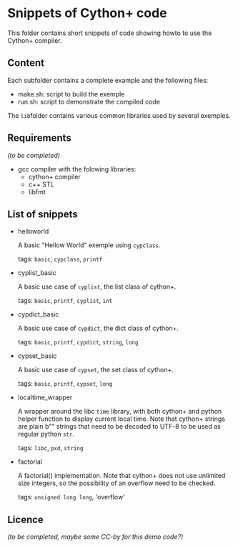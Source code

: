 # Snippets of Cython+ code

This folder contains short snippets of code showing howto to use the Cython+ compiler.


## Content

Each subfolder contains a complete example and the following files:

- make.sh: script to build the exemple
- run.sh: script to demonstrate the compiled code

The `lib`folder contains various common libraries used by several exemples.


## Requirements

*(to be completed)*

- gcc compiler with the folowing libraries:
  - cython+ compiler
  - c++ STL
  - libfmt


## List of snippets

- helloworld

  A basic "Hellow World" exemple using `cypclass`.

  tags: `basic`, `cypclass`, `printf`


- cyplist_basic

  A basic use case of `cyplist`, the list class of cython+.

  tags: `basic`, `printf`, `cyplist`, `int`


- cypdict_basic

  A basic use case of `cypdict`, the dict class of cython+.

  tags: `basic`, `printf`, `cypdict`, `string`, `long`


- cypset_basic

  A basic use case of `cypset`, the set class of cython+.

  tags: `basic`, `printf`, `cypset`, `long`


- localtime_wrapper

  A wrapper around the libc `time` library, with both cython+ and python helper
  function to display current local time. Note that cython+ strings are plain b""
  strings that need to be decoded to UTF-8 to be used as regular python `str`.

    tags: `libc`, `pxd`, `string`


- factorial

   A factorial() implementation. Note that cython+ does not use unlimited size
   integers, so the possibility of an overflow need to be checked.

    tags: `unsigned long long`, 'overflow'


## Licence

*(to be completed, maybe some CC-by for this demo code?)*
